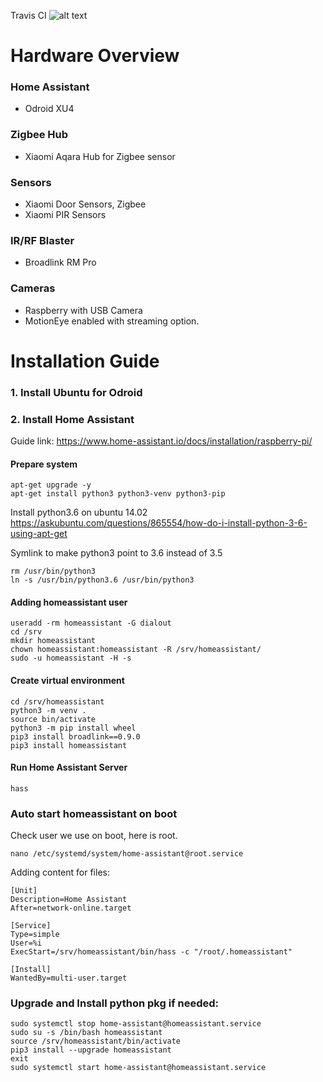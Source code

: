 Travis CI ![alt text](https://travis-ci.org/thachnb85/home_assistant_config.svg?branch=master "Travis CI Result")

# Hardware Overview

### Home Assistant
- Odroid XU4

### Zigbee Hub
- Xiaomi Aqara Hub for Zigbee sensor

### Sensors
- Xiaomi Door Sensors, Zigbee
- Xiaomi PIR Sensors

### IR/RF Blaster
- Broadlink RM Pro

### Cameras
- Raspberry with USB Camera
- MotionEye enabled with streaming option.

# Installation Guide

### 1. Install Ubuntu for Odroid

### 2. Install Home Assistant 
Guide link: https://www.home-assistant.io/docs/installation/raspberry-pi/

#### Prepare system
```
apt-get upgrade -y
apt-get install python3 python3-venv python3-pip
```

Install python3.6 on ubuntu 14.02
https://askubuntu.com/questions/865554/how-do-i-install-python-3-6-using-apt-get

Symlink to make python3 point to 3.6 instead of 3.5

```
rm /usr/bin/python3
ln -s /usr/bin/python3.6 /usr/bin/python3
```


#### Adding homeassistant user
```
useradd -rm homeassistant -G dialout
cd /srv
mkdir homeassistant
chown homeassistant:homeassistant -R /srv/homeassistant/
sudo -u homeassistant -H -s
```
#### Create virtual environment
```
cd /srv/homeassistant
python3 -m venv .
source bin/activate
python3 -m pip install wheel
pip3 install broadlink==0.9.0
pip3 install homeassistant
```

#### Run Home Assistant Server
```
hass
```

### Auto start homeassistant on boot
Check user we use on boot, here is root.

```nano /etc/systemd/system/home-assistant@root.service```

Adding content for files:
```
[Unit]
Description=Home Assistant
After=network-online.target

[Service]
Type=simple
User=%i
ExecStart=/srv/homeassistant/bin/hass -c "/root/.homeassistant"

[Install]
WantedBy=multi-user.target
```

### Upgrade and Install python pkg if needed:
```
sudo systemctl stop home-assistant@homeassistant.service
sudo su -s /bin/bash homeassistant
source /srv/homeassistant/bin/activate
pip3 install --upgrade homeassistant
exit
sudo systemctl start home-assistant@homeassistant.service
```



